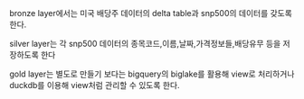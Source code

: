 bronze layer에서는 미국 배당주 데이터의 delta table과 snp500의 데이터를 갖도록 한다.

silver layer는 각 snp500 데이터의 종목코드,이름,날짜,가격정보들,배당유무 등을 저장하도록 한다

gold layer는 별도로 만들기 보다는 bigquery의 biglake를 활용해 view로 처리하거나 duckdb를 이용해 view처럼 관리할 수 있도록 한다.
